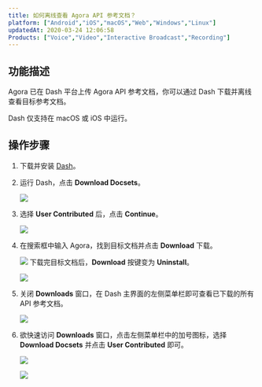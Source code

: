```yaml
---
title: 如何离线查看 Agora API 参考文档？
platform: ["Android","iOS","macOS","Web","Windows","Linux"]
updatedAt: 2020-03-24 12:06:58
Products: ["Voice","Video","Interactive Broadcast","Recording"]
---
```

## 功能描述

Agora 已在 Dash 平台上传 Agora API 参考文档，你可以通过 Dash 下载并离线查看目标参考文档。

<div class="alert note">Dash 仅支持在 macOS 或 iOS 中运行。</div>

## 操作步骤

1. 下载并安装 [Dash](https://kapeli.com/dash)。
2. 运行 Dash，点击 **Download Docsets**。
   
	 ![](https://web-cdn.agora.io/docs-files/1562815745525)
3. 选择 **User Contributed** 后，点击 **Continue**。
    
	![](https://web-cdn.agora.io/docs-files/1562815754139)
4. 在搜索框中输入 Agora，找到目标文档并点击 **Download** 下载。
   
	 ![](https://web-cdn.agora.io/docs-files/1562815768899)
   下载完目标文档后，**Download** 按键变为 **Uninstall**。
   
	 ![](https://web-cdn.agora.io/docs-files/1562815787105)
5. 关闭 **Downloads** 窗口，在 Dash 主界面的左侧菜单栏即可查看已下载的所有 API 参考文档。
   
	 ![](https://web-cdn.agora.io/docs-files/1562815685328)
6. 欲快速访问 **Downloads** 窗口，点击左侧菜单栏中的加号图标，选择 **Download Docsets** 并点击 **User Contributed** 即可。
    
	![](https://web-cdn.agora.io/docs-files/1562815706953)
		
   ![](https://web-cdn.agora.io/docs-files/1562815713991)
